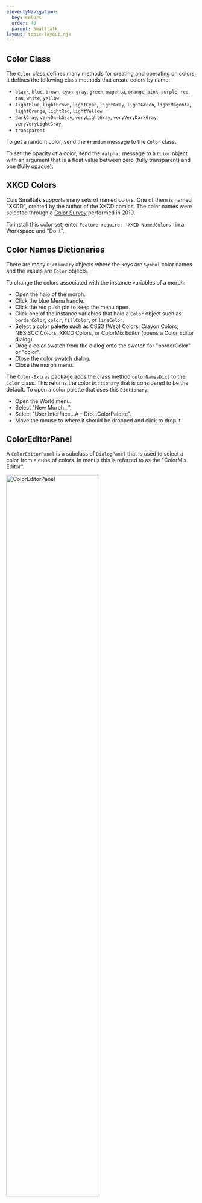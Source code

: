```yaml
---
eleventyNavigation:
  key: Colors
  order: 40
  parent: Smalltalk
layout: topic-layout.njk
---
```


## Color Class

The `Color` class defines many methods for creating and operating on colors.
It defines the following class methods that create colors by name:

- `black`, `blue`, `brown`, `cyan`, `gray`, `green`, `magenta`,
  `orange`, `pink`, `purple`, `red`, `tan`, `white`, `yellow`
- `lightBlue`, `lightBrown`, `lightCyan`, `lightGray`, `lightGreen`, `lightMagenta`,
  `lightOrange`, `lightRed`, `lightYellow`
- `darkGray`, `veryDarkGray`, `veryLightGray`, `veryVeryDarkGray`, `veryVeryLightGray`
- `transparent`

To get a random color, send the `#random` message to the `Color` class.

To set the opacity of a color, send the `#alpha:` message to a `Color` object
with an argument that is a float value between
zero (fully transparent) and one (fully opaque).

## XKCD Colors

Cuis Smalltalk supports many sets of named colors.
One of them is named "XKCD", created by the author of the XKCD comics.
The color names were selected through a
<a href="https://blog.xkcd.com/2010/05/03/color-survey-results/"
target="_blank">Color Survey</a> performed in 2010.

To install this color set, enter `Feature require: 'XKCD-NamedColors'`
in a Workspace and "Do it".

## Color Names Dictionaries

There are many `Dictionary` objects where the keys are `Symbol` color names
and the values are `Color` objects.

To change the colors associated with the instance variables of a morph:

- Open the halo of the morph.
- Click the blue Menu handle.
- Click the red push pin to keep the menu open.
- Click one of the instance variables that hold a `Color` object
  such as `borderColor`, `color`, `fillColor`, or `lineColor`.
- Select a color palette such as
  CSS3 (Web) Colors, Crayon Colors, NBSISCC Colors, XKCD Colors,
  or ColorMix Editor (opens a Color Editor dialog).
- Drag a color swatch from the dialog
  onto the swatch for "borderColor" or "color".
- Close the color swatch dialog.
- Close the morph menu.

The `Color-Extras` package adds the
class method `colorNamesDict` to the `Color` class.
This returns the color `Dictionary` that is considered to be the default.
To open a color palette that uses this `Dictionary`:

- Open the World menu.
- Select "New Morph...".
- Select "User Interface...A - Dro...ColorPalette".
- Move the mouse to where it should be dropped and click to drop it.

## ColorEditorPanel

A `ColorEditorPanel` is a subclass of `DialogPanel`
that is used to select a color from a cube of colors.
In menus this is referred to as the "ColorMix Editor".

<img alt="ColorEditorPanel"
  src="/blog/assets/cuis-color-editor-panel.png?v={{pkg.version}}"
  style="width: 70%">

The vertical slider in the middle specifies the value of
a single color aspect such as green.
The square on the left specifies the value of
the other two color aspects such as red and blue.
You can think of the vertical slider in the middle
as specifying the z-coordinate within the cube and
the square on the left as specifying
the x and y coordinates within the cube.
For more detail, see the `ColorPaneMorph` class comment.

To install this:

- Clone the `Cuis-Smalltalk-UI` GitHub repository
  into the same directory as `Cuis-Smalltalk-Dev`.
- Enter `Feature require: 'UI-Color-Panel'` into a Workspace and "Do it".

To open this, open the World menu and select
New Morph... User Interface ... A - Dro ... ColorEditPanel.

To select a color:

- Click a radio button on the right to indicate which aspect of the color
  will be controlled by the vertical slider in the middle.
  The choices are Red, Green, Blue, Hue, Saturation, and Brightness.
- Drag the slider in the middle to select a value for
  the color aspect that corresponds to the selected radio button.
- Click a point in the square on the left.
- Drag the slider in the lower-left to select the
  level of transparency in the color.
- Optionally modify the numbers in the text inputs on the right.

The view the color aspect values of a color swatch
from one of the color palettes (such as Crayon Colors):

- Open a `ColorEditorPanel`.
- Open the default color palette.

  - Open the World menu.
  - Select New Morph... User Interface ... A - Dro ... ColorPalette.
  - Move the mouse cursor to where you would like to place it.
  - Click to drop it.

- Hover over a color swatch in the color palette to see its name in a tooltip.
- Drag a color swatch from the color palette to the
  first or second swatch in the `ColorEditorPanel`.
- Optionally modify the color within the `ColorEditorPanel`.

To get additional menu options in the menu displayed by
opening a morph halo and clicking the blue Menu handle,
enter `Feature require: 'UI-MetaProperties` in a Workspace and "Do it".
The menu items with purple text all have special editors
that are opened by clicking the menu item.
To change the color associated with
any purple menu item that displays a color swatch,
drag a color swatch from any color palette onto it and drop it.

For example:

- Create a morph whose colors will be modified.

  For example, open the World menu, select "New Morph...",
  and select Vector Graphics ... A - Rec ... CircleShapeMorph.

- Open the halo of a morph.
- Click the blue Menu button near the top-left.
- In the menu that appears, click the red pin
  so the menu remains open if you click outside it.
- Click the menu item whose color is to be changed.
- Select one of the available color palettes such as "Crayon Colors"
  or "ColorMixEditor".
- Drag one of the color swatches in the palette or ColorMixEditor to
  one of the menu items for an instance variable such as
  `borderColor`, `color`, `fillColor`, or `lineColor`.

  Tooltips for each of the three color swatches
  in the ColorMix Editor describe their purpose.
  The left swatch uses the selected color with the selected alpha value.
  The center swatch uses the selected color without the selected alpha value.
  The right swatch uses the closest web color to the selected color.

- Close the menu.
